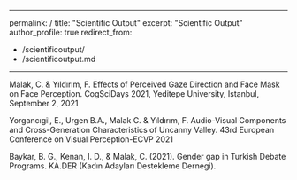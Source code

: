 
---
permalink: /
title: "Scientific Output"
excerpt: "Scientific Output"
author_profile: true
redirect_from: 
  - /scientificoutput/
  - /scientificoutput.md
---


Malak, C. & Yıldırım, F.  Effects of Perceived Gaze Direction and Face Mask on Face Perception. CogSciDays 2021, Yeditepe University, Istanbul, September 2, 2021

Yorgancıgil, E., Urgen B.A., Malak C. & Yıldırım, F.  Audio-Visual Components and Cross-Generation Characteristics of Uncanny Valley. 43rd European Conference on Visual Perception-ECVP 2021

Baykar, B. G., Kenan, I. D., & Malak, C. (2021). Gender gap in Turkish Debate Programs. KA.DER (Kadın Adayları Destekleme Dernegi). 
